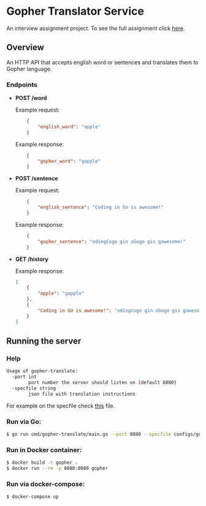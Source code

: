 # Gopher Translator Service

An interview assignment project.
To see the full assignment click [here](ASSIGNMENT.md).

## Overview

An HTTP API that accepts english word or sentences and translates them to Gopher language.

### Endpoints

* **POST /word**

    Example request:
    ```JSON
        {
            "english_word": "apple"
        }
    ```

    Example response:
    ```JSON
        {
            "gopher_word": "gapple"
        }
    ```

* **POST /sentence**

    Example request:
    ```JSON
        {
            "english_sentence": "Coding in Go is awesome!"
        }
    ```

    Example response:
    ```JSON
        {
            "gopher_sentence": "odingCogo gin oGogo gis gawesome!"
        }
    ```

* **GET /history**

    Example response:
    ```JSON
    [
        {
            "apple": "gapple"
        },
        {
            "Coding in Go is awesome!": "odingCogo gin oGogo gis gawesome!"
        }
    ]
    ```

## Running the server

### Help
```sh
Usage of gopher-translate:
  -port int
        port number the server should listen on (default 8080)
  -specfile string
        json file with translation instructions
```
For example on the specfile check [this](configs/gopher.json) file.

### Run via Go:
```sh
$ go run cmd/gopher-translate/main.go --port 8080 --specfile configs/gopher.json
```

### Run in Docker container:

```sh
$ docker build -t gopher .   
$ docker run --rm -p 8080:8080 gopher 
```

### Run via docker-compose:
```sh
$ docker-compose up
```